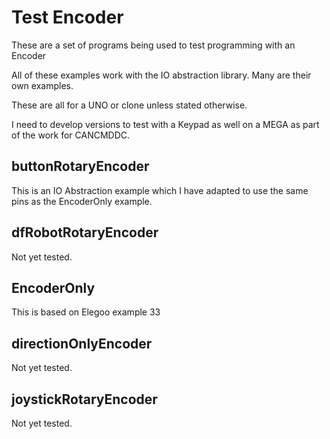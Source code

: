 # Test Encoder

These are a set of programs being used to test programming with an Encoder

All of these examples work with the IO abstraction library. Many are their own examples.

These are all for a UNO or clone unless stated otherwise.

I need to develop versions to test with a Keypad as well on a MEGA as part of the work for CANCMDDC.

## buttonRotaryEncoder

This is an IO Abstraction example which I have adapted to use the same pins as the EncoderOnly example.

## dfRobotRotaryEncoder

Not yet tested.

## EncoderOnly

This is based on Elegoo example 33 

## directionOnlyEncoder

Not yet tested.

## joystickRotaryEncoder
 
Not yet tested.
